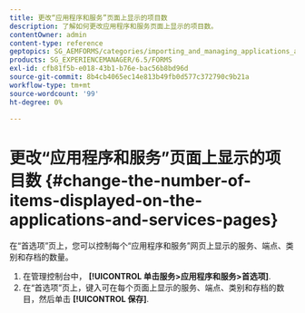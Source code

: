 ```yaml
---
title: 更改“应用程序和服务”页面上显示的项目数
description: 了解如何更改应用程序和服务页面上显示的项目数。
contentOwner: admin
content-type: reference
geptopics: SG_AEMFORMS/categories/importing_and_managing_applications_and_archives
products: SG_EXPERIENCEMANAGER/6.5/FORMS
exl-id: cfb81f5b-e018-43b1-b76e-bac56b8bd96d
source-git-commit: 8b4cb4065ec14e813b49fb0d577c372790c9b21a
workflow-type: tm+mt
source-wordcount: '99'
ht-degree: 0%

---
```


# 更改“应用程序和服务”页面上显示的项目数 {#change-the-number-of-items-displayed-on-the-applications-and-services-pages}

在“首选项”页上，您可以控制每个“应用程序和服务”网页上显示的服务、端点、类别和存档的数量。

1. 在管理控制台中， **[!UICONTROL 单击服务>应用程序和服务>首选项]**.
1. 在“首选项”页上，键入可在每个页面上显示的服务、端点、类别和存档的数目，然后单击 **[!UICONTROL 保存]**.
